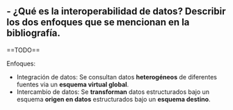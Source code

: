 ## - ¿Qué es la interoperabilidad de datos? Describir los dos enfoques que se mencionan en la bibliografía.

==TODO==

Enfoques:
+ Integración de datos: Se consultan datos **heterogéneos** de diferentes fuentes via un **esquema virtual global**.
+ Intercambio de datos: Se **transforman** datos estructurados bajo un esquema **origen en datos** estructurados bajo un **esquema destino**.